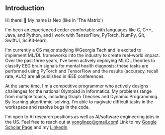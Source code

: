 ## Introduction
Hi there! 👋 My name is Neo (like in 'The Matrix')

I'm been an experienced coder comfortable with languages like C, C++, Java, and Python, and I work with TensorFlow, PyTorch, NumPy, Git, SwiftUI, SciKit-learn.

I'm currently a CS major studying @Georgia Tech and is excited to implement ML/DL frameworks into the industry to create real-world impact. Over the past three years, I've been actively deploying ML/DL theories to classify EEG brain signals for mental health diagnosis; these tasks are performed using PyTorch and TensorFlow and the results (accuracy, recall rate, AUC) are all published in IEEE conferences.

At the same time, I'm a competitive programmer who actively designs challenges for the national Olympiad in Informatics. My problems range from multiple topics, including Graph Theories and Dynamic Programming. By learning algorithmic-solving, I'm able to nagivate difficult tasks in the workspace and resolve bugs in the code. 

I'm open to AI research positions as well as AI/software engineering jobs in the US. Feel free to reach out at yonglineo@gmail.com! Link to my [Google Scholar Page](https://scholar.google.com/citations?user=miPGurwAAAAJ&hl=en) and my [LinkedIn](https://www.linkedin.com/in/yong-li-neo-23360b2b8/).

<!--
**YLNeooo/YLNeooo** is a ✨ _special_ ✨ repository because its `README.md` (this file) appears on your GitHub profile.

Here are some ideas to get you started:

- 🔭 I’m currently working on ...
- 🌱 I’m currently learning ...
- 👯 I’m looking to collaborate on ...
- 🤔 I’m looking for help with ...
- 💬 Ask me about ...
- 📫 How to reach me: ...
- 😄 Pronouns: ...
- ⚡ Fun fact: ...
-->
